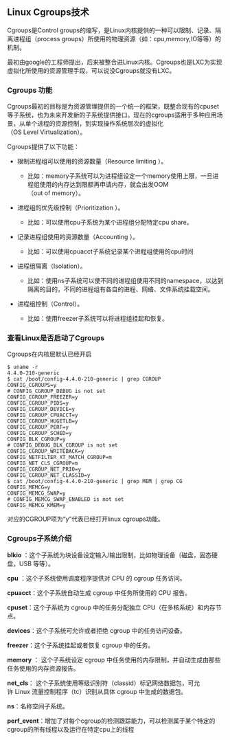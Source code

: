 ## Linux Cgroups技术

​	Cgroups是Control groups的缩写，是Linux内核提供的一种可以限制、记录、隔离进程组（process groups）所使用的物理资源（如：cpu,memory,IO等等）的机制。

​	最初由google的工程师提出，后来被整合进Linux内核。Cgroups也是LXC为实现虚拟化所使用的资源管理手段，可以说没Cgroups就没有LXC。

### Cgroups 功能

​	Cgroups最初的目标是为资源管理提供的一个统一的框架，既整合现有的cpuset等子系统，也为未来开发新的子系统提供接口。现在的cgroups适用于多种应用场景，从单个进程的资源控制，到实现操作系统层次的虚拟化（OS Level Virtualization）。

Cgroups提供了以下功能：

* 限制进程组可以使用的资源数量（Resource limiting ）。
  * 比如：memory子系统可以为进程组设定一个memory使用上限，一旦进程组使用的内存达到限额再申请内存，就会出发OOM（out of memory）。

* 进程组的优先级控制（Prioritization ）。
  * 比如：可以使用cpu子系统为某个进程组分配特定cpu share。

* 记录进程组使用的资源数量（Accounting ）。
  * 比如：可以使用cpuacct子系统记录某个进程组使用的cpu时间

* 进程组隔离（Isolation）。
  * 比如：使用ns子系统可以使不同的进程组使用不同的namespace，以达到隔离的目的，不同的进程组有各自的进程、网络、文件系统挂载空间。

* 进程组控制（Control）。
  * 比如：使用freezer子系统可以将进程组挂起和恢复。

### 查看Linux是否启动了Cgroups

Cgroups在内核层默认已经开启

```shell
$ uname -r
4.4.0-210-generic
$ cat /boot/config-4.4.0-210-generic | grep CGROUP
CONFIG_CGROUPS=y
# CONFIG_CGROUP_DEBUG is not set
CONFIG_CGROUP_FREEZER=y
CONFIG_CGROUP_PIDS=y
CONFIG_CGROUP_DEVICE=y
CONFIG_CGROUP_CPUACCT=y
CONFIG_CGROUP_HUGETLB=y
CONFIG_CGROUP_PERF=y
CONFIG_CGROUP_SCHED=y
CONFIG_BLK_CGROUP=y
# CONFIG_DEBUG_BLK_CGROUP is not set
CONFIG_CGROUP_WRITEBACK=y
CONFIG_NETFILTER_XT_MATCH_CGROUP=m
CONFIG_NET_CLS_CGROUP=m
CONFIG_CGROUP_NET_PRIO=y
CONFIG_CGROUP_NET_CLASSID=y
$ cat /boot/config-4.4.0-210-generic | grep MEM | grep CG
CONFIG_MEMCG=y
CONFIG_MEMCG_SWAP=y
# CONFIG_MEMCG_SWAP_ENABLED is not set
CONFIG_MEMCG_KMEM=y
```
对应的CGROUP项为“y”代表已经打开linux cgroups功能。
### Cgroups子系统介绍

**blkio** ：这个子系统为块设备设定输入/输出限制，比如物理设备（磁盘，固态硬盘，USB 等等）。

**cpu** ：这个子系统使用调度程序提供对 CPU 的 cgroup 任务访问。

**cpuacct**：这个子系统自动生成 cgroup 中任务所使用的 CPU 报告。

**cpuset**：这个子系统为 cgroup 中的任务分配独立 CPU（在多核系统）和内存节点。

**devices**：这个子系统可允许或者拒绝 cgroup 中的任务访问设备。

**freezer**：这个子系统挂起或者恢复 cgroup 中的任务。

**memory** ： 这个子系统设定 cgroup 中任务使用的内存限制，并自动生成由那些任务使用的内存资源报告。

**net_cls**： 这个子系统使用等级识别符（classid）标记网络数据包，可允许 Linux 流量控制程序（tc）识别从具体 cgroup 中生成的数据包。

**ns**：名称空间子系统。

**perf_event**：增加了对每个cgroup的检测跟踪能力，可以检测属于某个特定的cgroup的所有线程以及运行在特定cpu上的线程
